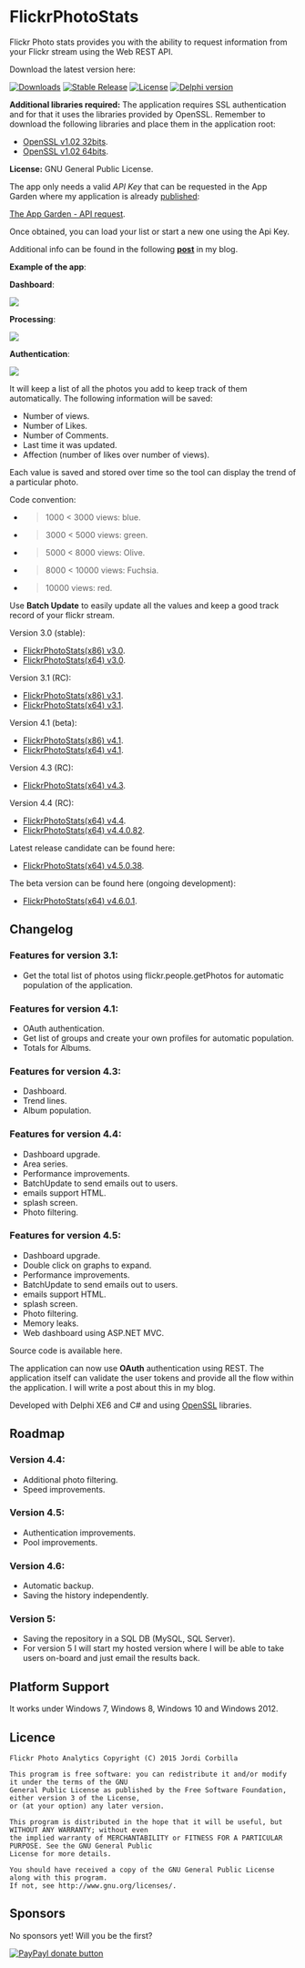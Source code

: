 FlickrPhotoStats
================

Flickr Photo stats provides you with the ability to request information from your Flickr stream using the Web REST API.

Download the latest version here:

[![Downloads](https://img.shields.io/badge/downloads-1k-blue.svg)](https://app.box.com/s/azfrwuna4m3kiihbq37ex9klnz8xv85p) [![Stable Release](https://img.shields.io/badge/version-4.5.0.38rc-blue.svg)](https://app.box.com/s/azfrwuna4m3kiihbq37ex9klnz8xv85p) [![License](https://img.shields.io/badge/license-GPL-blue.svg)](https://app.box.com/s/azfrwuna4m3kiihbq37ex9klnz8xv85p) [![Delphi version](https://img.shields.io/badge/delphi-xe6-red.svg)](https://app.box.com/s/azfrwuna4m3kiihbq37ex9klnz8xv85p)

**Additional libraries required:**
The application requires SSL authentication and for that it uses the libraries provided by OpenSSL.
Remember to download the following libraries and place them in the application root:

- [OpenSSL v1.02 32bits](http://indy.fulgan.com/SSL/openssl-1.0.2d-i386-win32.zip).
- [OpenSSL v1.02 64bits](http://indy.fulgan.com/SSL/openssl-1.0.2d-x64_86-win64.zip).

**License:** GNU General Public License.

The app only needs a valid *API Key* that can be requested in the App Garden where my application is already [published](https://www.flickr.com/services/apps/72157639602915254/):

[The App Garden - API request](https://www.flickr.com/services/apps/create/apply/?).

Once obtained, you can load your list or start a new one using the Api Key.

Additional info can be found in the following [**post**](http://thundaxsoftware.blogspot.com/p/flickr-photo-analytics-v45.html) in my blog.

**Example of the app**:

**Dashboard**:

![](http://2.bp.blogspot.com/-pOsbaNlGn8A/VdzVz5L3CJI/AAAAAAAAE_U/TSorHxtJO40/s640/version.png)

**Processing**:

![](http://3.bp.blogspot.com/-L0tJYC6NnH4/VdzWXMZCCcI/AAAAAAAAE_c/HYShnUDk0TY/s640/proces.png)

**Authentication**:

![](http://2.bp.blogspot.com/-buVw7akFPG4/VdzYG7JkCcI/AAAAAAAAE_w/qolCi6kzKDY/s640/auth2.png)

It will keep a list of all the photos you add to keep track of them automatically.
The following information will be saved:
- Number of views.
- Number of Likes.
- Number of Comments.
- Last time it was updated.
- Affection (number of likes over number of views).

Each value is saved and stored over time so the tool can display the trend of a particular photo.

Code convention:
- > 1000 < 3000 views: blue.
- > 3000 < 5000 views: green.
- > 5000 < 8000 views: Olive.
- > 8000 < 10000 views: Fuchsia. 
- > 10000 views: red.
 
Use **Batch Update** to easily update all the values and keep a good track record of your flickr stream.

Version 3.0 (stable):

- [FlickrPhotoStats(x86) v3.0](https://app.box.com/s/v3xdczujjdm1b85kcs8k). 
- [FlickrPhotoStats(x64) v3.0](https://app.box.com/s/1i67o9g6krr0398kprk1).

Version 3.1 (RC):

- [FlickrPhotoStats(x86) v3.1](https://app.box.com/s/djm6lei8rli3pkfa1fy3).
- [FlickrPhotoStats(x64) v3.1](https://app.box.com/s/w24hr4cq8nkh9c22z4iw).

Version 4.1 (beta):

- [FlickrPhotoStats(x86) v4.1](https://app.box.com/s/ydtsu1ceq3f5dkkilct20qhnkdahcddd).
- [FlickrPhotoStats(x64) v4.1](https://app.box.com/s/x3ta5x4z3o6e5h7ozc82d6e49uslzjw5).

Version 4.3 (RC):

- [FlickrPhotoStats(x64) v4.3](https://app.box.com/s/3ftq5jts9srydqzwpj02adml1gkav435).

Version 4.4 (RC):

- [FlickrPhotoStats(x64) v4.4](https://app.box.com/s/qpe03ssodxwj55orhhzmd7xpms21qvd7).
- [FlickrPhotoStats(x64) v4.4.0.82](https://app.box.com/s/1l6otaof0iefazqt8tp1602bv98bji9r).

Latest release candidate can be found here:

- [FlickrPhotoStats(x64) v4.5.0.38](https://app.box.com/s/azfrwuna4m3kiihbq37ex9klnz8xv85p).

The beta version can be found here (ongoing development):
- [FlickrPhotoStats(x64) v4.6.0.1](https://app.box.com/s/fm0qqguhzbpt31fj97uori8ydgtcjkly).

## Changelog
### Features for version 3.1:
- Get the total list of photos using flickr.people.getPhotos for automatic population of the application.

### Features for version 4.1:
- OAuth authentication.
- Get list of groups and create your own profiles for automatic population.
- Totals for Albums.

### Features for version 4.3:
- Dashboard.
- Trend lines.
- Album population.

### Features for version 4.4:
- Dashboard upgrade.
- Area series.
- Performance improvements.
- BatchUpdate to send emails out to users.
- emails support HTML.
- splash screen.
- Photo filtering.

### Features for version 4.5:
- Dashboard upgrade.
- Double click on graphs to expand.
- Performance improvements.
- BatchUpdate to send emails out to users.
- emails support HTML.
- splash screen.
- Photo filtering.
- Memory leaks.
- Web dashboard using ASP.NET MVC.

Source code is available here.

The application can now use **OAuth** authentication using REST. The application itself can validate the user tokens and provide all the flow within the application. I will write a post about this in my blog.

Developed with Delphi XE6 and C# and using [OpenSSL](https://www.openssl.org/) libraries.

## Roadmap
### Version 4.4:
- Additional photo filtering.
- Speed improvements.

### Version 4.5:
- Authentication improvements.
- Pool improvements.
 
### Version 4.6:
- Automatic backup.
- Saving the history independently.

### Version 5:
- Saving the repository in a SQL DB (MySQL, SQL Server).
- For version 5 I will start my hosted version where I will be able to take users on-board and just email the results back.

Platform Support
----------------

It works under Windows 7, Windows 8, Windows 10 and Windows 2012.

**Licence**
-------

    Flickr Photo Analytics Copyright (C) 2015 Jordi Corbilla

    This program is free software: you can redistribute it and/or modify it under the terms of the GNU 
    General Public License as published by the Free Software Foundation, either version 3 of the License,
    or (at your option) any later version.
    
    This program is distributed in the hope that it will be useful, but WITHOUT ANY WARRANTY; without even 
    the implied warranty of MERCHANTABILITY or FITNESS FOR A PARTICULAR PURPOSE. See the GNU General Public
    License for more details.
    
    You should have received a copy of the GNU General Public License along with this program. 
    If not, see http://www.gnu.org/licenses/.

## Sponsors
No sponsors yet! Will you be the first?

[![PayPayl donate button](https://img.shields.io/badge/paypal-donate-yellow.svg)](https://www.paypal.com/cgi-bin/webscr?cmd=_s-xclick&hosted_button_id=L5FCF6LX5C9AW "Donate once-off to this project using Paypal")
